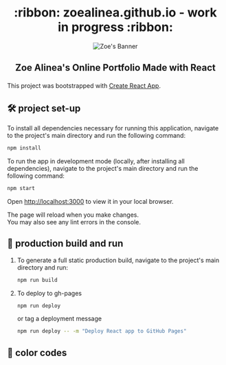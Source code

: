 <h1 align="center">:ribbon: zoealinea.github.io - work in progress :ribbon:</h1>

<p align="center">
  <img src="https://github.com/zoealinea/zoealinea.github.io/assets/96972217/4ad3b227-323b-4340-a21f-e050eee6798f" alt="Zoe's Banner"/>
</p>

## <p align="center">Zoe Alinea's Online Portfolio Made with React</p>

This project was bootstrapped with [Create React App](https://github.com/facebook/create-react-app).

## 🛠  project set-up

To install all dependencies necessary for running this application, navigate to the project's main directory and run the following command:

   ```sh
   npm install
   ```

To run the app in development mode (locally, after installing all dependencies), navigate to the project's main directory and run the following command:
   ```sh
   npm start
   ```

Open [http://localhost:3000](http://localhost:3000) to view it in your local browser.

The page will reload when you make changes.\
You may also see any lint errors in the console.

## 🚀  production build and run

1. To generate a full static production build, navigate to the project's main directory and run:

   ```sh
   npm run build
   ```
2. To deploy to gh-pages

   ```sh
   npm run deploy
   ```

   or tag a deployment message

   ```sh
   npm run deploy -- -m "Deploy React app to GitHub Pages"
   ```

## 🎨 color codes
